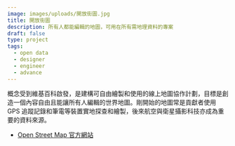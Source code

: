 ```yaml
---
image: images/uploads/開放街圖.jpg
title: 開放街圖
description: 所有人都能編輯的地圖，可用在所有需地理資料的專案
draft: false
type: project
tags:
  - open data
  - designer
  - engineer
  - advance
---
```

概念受到維基百科啟發，是建構可自由繪製和使用的線上地圖協作計劃，目標是創造一個內容自由且能讓所有人編輯的世界地圖。剛開始的地圖常是貢獻者使用 GPS 追蹤記錄和筆電等裝置實地探查和繪製，後來航空與衛星攝影科技亦成為重要的資料來源。

- [Open Street Map 官方網站](https://www.openstreetmap.org/#map=7/23.611/120.768)
